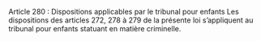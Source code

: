 Article 280 : Dispositions applicables par le tribunal pour enfants
Les dispositions des articles 272, 278 à 279 de la présente loi s’appliquent au tribunal pour enfants statuant en matière criminelle.